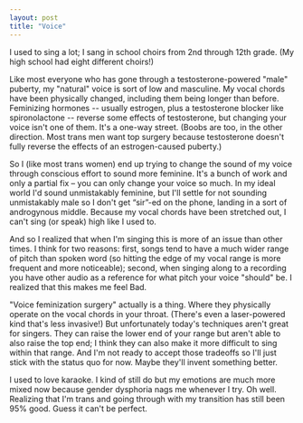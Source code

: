 ```yaml
---
layout: post
title: "Voice"
---
```


I used to sing a lot; I sang in school choirs from 2nd through 12th grade. (My high school had eight different choirs!)

<!-- more -->

Like most everyone who has gone through a testosterone-powered "male" puberty, my "natural" voice is sort of low and masculine. My vocal chords have been physically changed, including them being longer than before. Feminizing hormones -- usually estrogen, plus a testosterone blocker like spironolactone -- reverse some effects of testosterone, but changing your voice isn't one of them. It's a one-way street. (Boobs are too, in the other direction. Most trans men want top surgery because testosterone doesn't fully reverse the effects of an estrogen-caused puberty.)

So I (like most trans women) end up trying to change the sound of my voice through conscious effort to sound more feminine. It's a bunch of work and only a partial fix – you can only change your voice so much. In my ideal world I'd sound unmistakably feminine, but I'll settle for not sounding unmistakably male so I don't get “sir”-ed on the phone, landing in a sort of androgynous middle. Because my vocal chords have been stretched out, I can't sing (or speak) high like I used to.

And so I realized that when I'm singing this is more of an issue than other times. I think for two reasons: first, songs tend to have a much wider range of pitch than spoken word (so hitting the edge of my vocal range is more frequent and more noticeable); second, when singing along to a recording you have other audio as a reference for what pitch your voice "should" be. I realized that this makes me feel Bad.

"Voice feminization surgery" actually is a thing. Where they physically operate on the vocal chords in your throat. (There's even a laser-powered kind that's less invasive!) But unfortunately today's techniques aren't great for singers. They can raise the lower end of your range but aren't able to also raise the top end; I think they can also make it more difficult to sing within that range. And I'm not ready to accept those tradeoffs so I'll just stick with the status quo for now. Maybe they'll invent something better.

I used to love karaoke. I kind of still do but my emotions are much more mixed now because gender dysphoria nags me whenever I try. Oh well. Realizing that I'm trans and going through with my transition has still been 95% good. Guess it can't be perfect.
